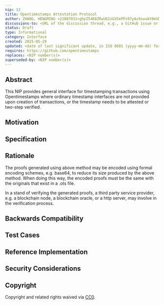 ```yaml
---
nip: 12
title: Opentimestamps Attestation Protocol
author: ZHANG, HENGMING <22887031+ghpZ54K8ZRwU62zGVSePPs97yAv9swuAY0mVDR4@users.noreply.github.com>
discussions-to: <URL of the discussion thread, e.g., a GitHub issue or forum post>
status: Draft
type: Informational
category: Interface
created: 2025-05-29
updated: <date of last significant update, in ISO 8601 (yyyy-mm-dd) format> // Optional, but recommended
requires: https://github.com/opentimestamps
replaces: <NIP number(s)>
superseded-by: <NIP number(s)>
---
```


## Abstract

This NIP provides general interface for timestamping transactions using Opentimestamps where ordinary timestamp interfaces are not provided upon creation of transactions, or the timestamp needs to be attested or two-step verified.

## Motivation

<!-- This section is critical. It should clearly explain:
*   The problem or opportunity the NIP addresses.
*   Why the existing protocol/system is inadequate.
*   The benefits of adopting this NIP.
NIP submissions without sufficient motivation may be rejected. -->

## Specification

<!-- The technical specification should describe the syntax, semantics, and behavior of any new feature or change. It must be detailed enough to allow for independent, interoperable implementations.
This section may include:
*   Definitions of new terms.
*   Data structures and formats.
*   Algorithm descriptions.
*   API specifications.
*   State machine diagrams, if applicable. -->

## Rationale

<!-- This section explains the "why" behind the design choices in the "Specification" section. It should:
*   Describe alternative designs that were considered and why they were not chosen.
*   Discuss related work or prior art.
*   Provide evidence of community consensus or address significant objections raised during discussions. -->

The proofs generated using above method may be encoded using formal encoding schemes, e.g. base64, to reduce its size produced by the above method. When doing this way, the encoded proofs must be the same with the originals that exist in a .ots file.

In a stand of verifying the generated proofs, a third party service provider, e.g. a blockchain node, a blockchain oracle, or a http server, may involve in the verification process.

## Backwards Compatibility

<!-- All NIPs that introduce changes must address backwards compatibility.
*   If the NIP is fully backwards compatible, explain how.
*   If there are incompatibilities, describe them, their severity, and how the author proposes to manage them (e.g., migration paths, versioning).
NIPs with insufficient backwards compatibility considerations may be rejected. -->

## Test Cases

<!-- Test cases are highly recommended for all NIPs, and mandatory for NIPs proposing changes to consensus-critical or core protocol components.
*   Provide concrete examples and expected outcomes.
*   Link to test suites if available. -->

## Reference Implementation

<!-- A reference implementation is highly recommended, and mandatory for NIPs proposing changes to consensus-critical or core protocol components.
*   Link to the reference implementation (e.g., a GitHub repository or branch). -->

## Security Considerations

<!-- All NIPs must include a section discussing security implications. This should cover:
*   Potential vulnerabilities introduced by the NIP.
*   How the NIP mitigates these vulnerabilities.
*   Any new attack surfaces.
*   Security-relevant design decisions.
NIPs without adequate security considerations will be rejected and cannot reach "Final" status. -->

## Copyright

Copyright and related rights waived via [CC0](https://creativecommons.org/publicdomain/zero/1.0/).
